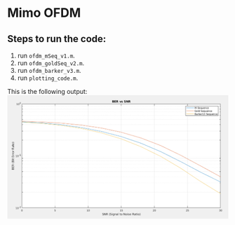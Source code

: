 
# Mimo OFDM 

## Steps to run the code:

1. run `ofdm_mSeq_v1.m`.
2. run `ofdm_goldSeq_v2.m`.
3. run `ofdm_barker_v3.m`.
4. run `plotting_code.m`.

This is the following output:
![code output](https://github.com/Abdullahaml1/Mimo_ofdm/blob/master/BER_SNR.png)

